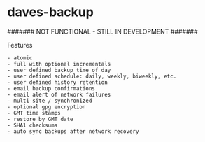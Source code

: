 daves-backup
============

   #######   NOT FUNCTIONAL - STILL IN DEVELOPMENT   #######

Features

    - atomic
    - full with optional incrementals
    - user defined backup time of day
    - user defined schedule: daily, weekly, biweekly, etc.
    - user defined history retention
    - email backup confirmations
    - email alert of network failures
    - multi-site / synchronized
    - optional gpg encryption
    - GMT time stamps
    - restore by GMT date
    - SHA1 checksums
    - auto sync backups after network recovery
